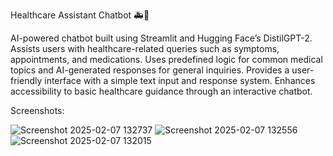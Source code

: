 Healthcare Assistant Chatbot 🚑💬

AI-powered chatbot built using Streamlit and Hugging Face’s DistilGPT-2.
Assists users with healthcare-related queries such as symptoms, appointments, and medications.
Uses predefined logic for common medical topics and AI-generated responses for general inquiries.
Provides a user-friendly interface with a simple text input and response system.
Enhances accessibility to basic healthcare guidance through an interactive chatbot.

Screenshots: 

![Screenshot 2025-02-07 132737](https://github.com/user-attachments/assets/71627e2e-31ab-44da-a8fd-ca4816495500)
![Screenshot 2025-02-07 132556](https://github.com/user-attachments/assets/6c3edaf8-c56a-41bf-a311-7d945640c6d3)
![Screenshot 2025-02-07 132015](https://github.com/user-attachments/assets/ebf63c15-24b6-45e5-a281-be1749582b7d)
